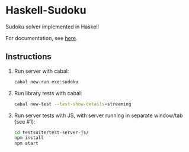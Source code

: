 # Haskell-Sudoku

Sudoku solver implemented in Haskell

For documentation, see [here](https://fpringle.github.io/haskell-sudoku/).

## Instructions

1.  Run server with cabal:
    ```bash
    cabal new-run exe:sudoku
    ```

2.  Run library tests with cabal:
    ```bash
    cabal new-test --test-show-details=streaming
    ```

3.  Run server tests with JS, with server running in separate window/tab (see #1):
    ```bash
    cd testsuite/test-server-js/
    npm install
    npm start
    ```
